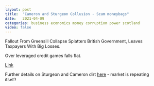 ```yaml
---
layout: post
title:  "Cameron and Sturgeon Collusion - Scum moneybags"
date:   2021-04-09
categories: business economics money corruption power scotland
video: false
---
```


Fallout From Greensill Collapse Splatters British Government, Leaves Taxpayers With Big Losses.

Over leveraged credit games falls flat.

[Link](//www.zerohedge.com/political/fallout-greensill-collapse-splatters-british-government-leaves-taxpayers-big-losses)

Further details on Sturgeon and Cameron dirt [here](https://www.zerohedge.com/markets/blain-market-has-1929-1987-2000-writ-bold-blood-letters-all-over-it) - market is repeating itself!